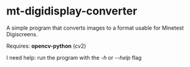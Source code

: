 # mt-digidisplay-converter

A simple program that converts images to a format usable for Minetest Digiscreens.

Requires:
**opencv-python** (cv2)

I need help:
run the program with the *-h* or *--help* flag
